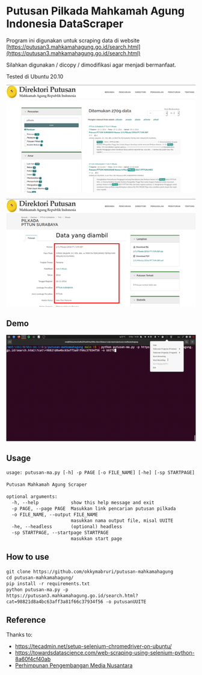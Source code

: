 # Putusan Pilkada Mahkamah Agung Indonesia DataScraper


Program ini digunakan untuk scraping data di website [https://putusan3.mahkamahagung.go.id/search.html](https://putusan3.mahkamahagung.go.id/search.html)

Silahkan digunakan / dicopy / dimodifikasi agar menjadi bermanfaat.

Tested di Ubuntu 20.10


![scraping1](./img/1.png)

![scraping2](./img/2.png)

## Demo
![scraping2](./img/demo.gif)

## Usage
```
usage: putusan-ma.py [-h] -p PAGE [-o FILE_NAME] [-he] [-sp STARTPAGE]

Putusan Mahkamah Agung Scraper

optional arguments:
  -h, --help            show this help message and exit
  -p PAGE, --page PAGE  Masukkan link pencarian putusan pilkada
  -o FILE_NAME, --output FILE_NAME
                        masukkan nama output file, misal UUITE
  -he, --headless       (optional) headless
  -sp STARTPAGE, --startpage STARTPAGE
                        masukkan start page
```

## How to use
```
git clone https://github.com/okkymabruri/putusan-mahkamahagung
cd putusan-mahkamahagung/
pip install -r requirements.txt
python putusan-ma.py -p https://putusan3.mahkamahagung.go.id/search.html?cat=98821d8a4bc63aff3a81f66c37934f56 -o putusanUUITE
```

## Reference

Thanks to:

* https://tecadmin.net/setup-selenium-chromedriver-on-ubuntu/
* https://towardsdatascience.com/web-scraping-using-selenium-python-8a60f4cf40ab
* [Perhimpunan Pengembangan Media Nusantara](https://ppmn.or.id/)
